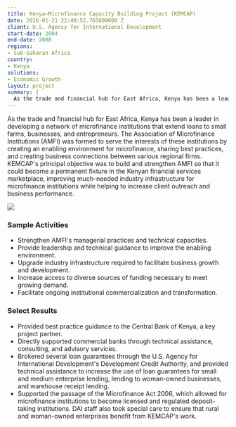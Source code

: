 ```yaml
---
title: Kenya—Microfinance Capacity Building Project (KEMCAP)
date: 2016-01-21 22:40:52.765000000 Z
client: U.S. Agency for International Development
start-date: 2004
end-date: 2008
regions:
- Sub-Saharan Africa
country:
- Kenya
solutions:
- Economic Growth
layout: project
summary: |
  As the trade and financial hub for East Africa, Kenya has been a leader in developing a network of microfinance institutions that extend loans to small farms, businesses, and entrepreneurs. The Association of Microfinance Institutions (AMFI) was formed to serve the interests of these institutions by creating an enabling environment for microfinance, sharing best practices, and creating business connections between various regional firms.
---
```

As the trade and financial hub for East Africa, Kenya has been a leader in developing a network of microfinance institutions that extend loans to small farms, businesses, and entrepreneurs. The Association of Microfinance Institutions (AMFI) was formed to serve the interests of these institutions by creating an enabling environment for microfinance, sharing best practices, and creating business connections between various regional firms. KEMCAP's principal objective was to build and strengthen AMFI so that it could become a permanent fixture in the Kenyan financial services marketplace, improving much-needed industry infrastructure for microfinance institutions while helping to increase client outreach and business performance.

![][1]

###  Sample Activities

* Strengthen AMFI's managerial practices and technical capacities.
* Provide leadership and technical guidance to improve the enabling environment.
* Upgrade industry infrastructure required to facilitate business growth and development.
* Increase access to diverse sources of funding necessary to meet growing demand.
* Facilitate ongoing institutional commercialization and transformation.

###  Select Results

* Provided best practice guidance to the Central Bank of Kenya, a key project partner.
* Directly supported commercial banks through technical assistance, consulting, and advisory services.
* Brokered several loan guarantees through the U.S. Agency for International Development's Development Credit Authority, and provided technical assistance to increase the use of loan guarantees for small and medium enterprise lending, lending to woman-owned businesses, and warehouse receipt lending.
* Supported the passage of the Microfinance Act 2006, which allowed for microfinance institutions to become licensed and regulated deposit-taking institutions. DAI staff also took special care to ensure that rural and woman-owned enterprises benefit from KEMCAP's work.

[1]: /assets/images/projects/KenyaKEMCAP.jpg
